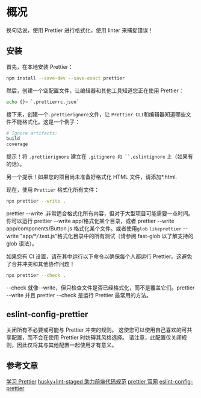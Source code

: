 # 概况

换句话说，使用 Prettier 进行格式化，使用 linter 来捕捉错误！

## 安装

首先，在本地安装 Prettier：

```sh
npm install --save-dev --save-exact prettier
```

然后，创建一个空配置文件，让编辑器和其他工具知道您正在使用 Prettier：

```sh
echo {}> `.prettierrc.json`
```

接下来，创建一个`.prettierignore`文件，让 `Prettier CLI`和编辑器知道哪些文件不能格式化。这是一个例子：

```sh
# Ignore artifacts:
build
coverage
```

提示！将 `.prettierignore` 建立在 ` .gitignore 和 ``.eslintignore ` 上（如果有的话）。

另一个提示！如果您的项目尚未准备好格式化 HTML 文件，请添加\*.html.

现在，使用 `Prettier` 格式化所有文件：

```sh
npx prettier --write .
```

prettier --write .非常适合格式化所有内容，但对于大型项目可能需要一点时间。你可以运行 prettier --write app/格式化某个目录，或者 prettier --write app/components/Button.js 格式化某个文件。或者使用`glob` `likeprettier` --write "app/\*_/_.test.js"格式化目录中的所有测试（请参阅 fast-glob 以了解支持的 glob 语法）。

如果您有 CI 设置，请在其中运行以下命令以确保每个人都运行 Prettier。这避免了合并冲突和其他协作问题！

```sh
npx prettier --check .
```

--check 就像--write，但只检查文件是否已经格式化，而不是覆盖它们。prettier --write 并且 prettier --check 是运行 Prettier 最常用的方法。

## eslint-config-prettier

关闭所有不必要或可能与 Prettier 冲突的规则。
这使您可以使用自己喜欢的可共享配置，而不会在使用 Prettier 时妨碍其风格选择。
请注意，此配置仅关闭规则，因此仅将其与其他配置一起使用才有意义。

## 参考文章

[学习 Prettier](https://mp.weixin.qq.com/s/Dsthw1hgX68Epd3f3LpAYQ)
[husky+lint-staged 助力前端代码规范](https://www.shouxicto.com/article/512.html)
[prettier 官网](https://prettier.io/)
[eslint-config-prettier](https://github.com/prettier/eslint-config-prettier)
